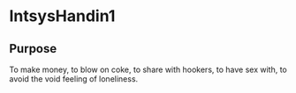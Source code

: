 # IntsysHandin1

## Purpose
To make money, to blow on coke, to share with hookers, to have sex with, to avoid the void feeling of loneliness.

